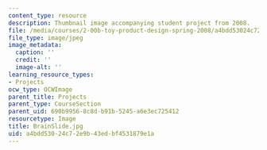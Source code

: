 ```yaml
---
content_type: resource
description: Thumbnail image accompanying student project from 2008.
file: /media/courses/2-00b-toy-product-design-spring-2008/a4bdd53024c72e9b43edbf4531879e1a_BrainSlide.jpg
file_type: image/jpeg
image_metadata:
  caption: ''
  credit: ''
  image-alt: ''
learning_resource_types:
- Projects
ocw_type: OCWImage
parent_title: Projects
parent_type: CourseSection
parent_uid: 690b9956-8c8d-b91b-5245-a6e3ec725412
resourcetype: Image
title: BrainSlide.jpg
uid: a4bdd530-24c7-2e9b-43ed-bf4531879e1a
---
```

